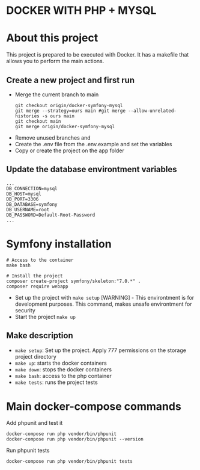 # DOCKER WITH PHP + MYSQL

# About this project
This project is prepared to be executed with Docker. 
It has a makefile that allows you to perform the main actions.

## Create a new project and first run
- Merge the current branch to main
    ```
    git checkout origin/docker-symfony-mysql
    git merge --strategy=ours main #git merge --allow-unrelated-histories -s ours main
    git checkout main
    git merge origin/docker-symfony-mysql
    ```
- Remove unused branches and 
- Create the .env file from the .env.example and set the variables
- Copy or create the project on the app folder

## Update the database environtment variables
```
...
DB_CONNECTION=mysql
DB_HOST=mysql
DB_PORT=3306
DB_DATABASE=symfony
DB_USERNAME=root
DB_PASSWORD=Default-Root-Password
...
```

# Symfony installation
```
# Access to the container
make bash

# Install the project
composer create-project symfony/skeleton:"7.0.*" .
composer require webapp
```

- Set up the project with `make setup` [WARNING] - This environtment is for development purposes. This command, makes unsafe environtment for security
- Start the project `make up`

## Make description
- `make setup`: Set up the project. Apply 777 permissions on the storage project directory
- `make up`: starts the docker containers
- `make down`: stops the docker containers
- `make bash`: access to the php container
- `make tests`: runs the project tests

# Main docker-compose commands

Add phpunit and test it
```
docker-compose run php vendor/bin/phpunit
docker-compose run php vendor/bin/phpunit --version
```

Run phpunit tests
```
docker-compose run php vendor/bin/phpunit tests
```